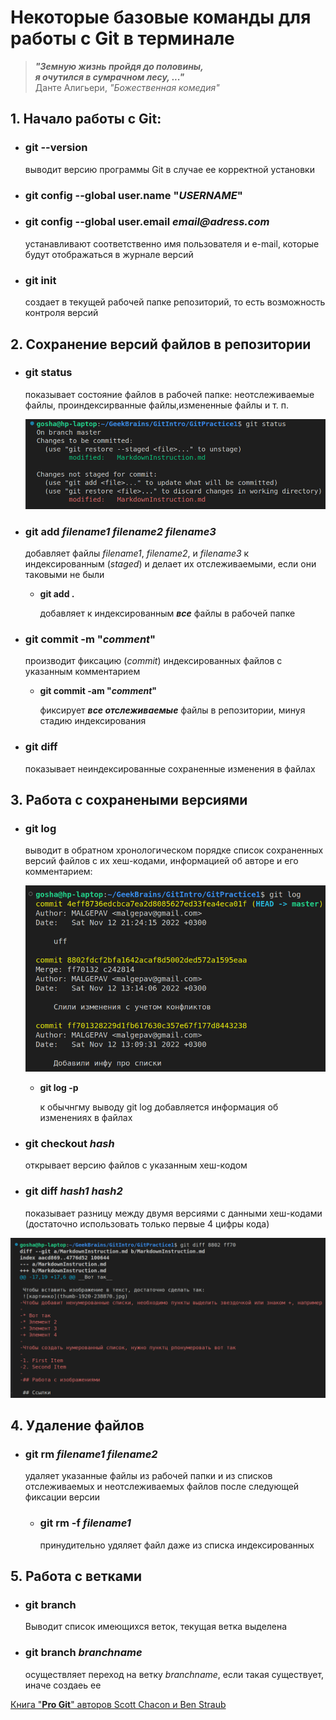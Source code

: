 # __Некоторые базовые команды для работы с Git в терминале__

> **_"Земную жизнь пройдя до половины, </br> 
я очутился в сумрачном лесу, ..."_**</br>
Данте Алигьери, *"Божественная комедия"*

## 1. **Начало работы с Git:**
+ ### **git --version** 

    выводит версию программы Git в случае ее корректной установки
+ ### **git config --global user.name "_USERNAME_"**

+ ### **git config --global user.email _email@adress.com_**

    устанавливают соответственно имя пользователя и e-mail, которые будут отображаться в журнале версий

+ ### __git init__
    создает в текущей рабочей папке репозиторий, то есть возможность контроля версий

## 2. __Сохранение версий файлов в репозитории__
- ### **git status**
    показывает состояние файлов в рабочей папке: неотслеживаемые файлы, проиндексирванные файлы,измененные файлы и т. п.

    ![git_status_example](git_status_example.png)

- ### **git add _filename1_ _filename2_ _filename3_**
    добавляет файлы _filename1_, _filename2_, и _filename3_ 
    к индексированным (_staged_) и делает их отслеживаемыми, если они таковыми не были

    - **git add .**

        добавляет к индексированным __*все*__ файлы в рабочей папке

- ### **git commit -m "_comment_"**

    производит фиксацию (*commit*) индексированных файлов с указанным комментарием

    - __git commit -am "_comment_"__

        фиксирует __*все отслеживаемые*__   файлы в репозитории, минуя стадию индексирования

- ### __git diff__
    показывает неиндексированные сохраненные изменения в файлах 
        
## 3. **Работа с сохранеными версиями**

* ### __git log__ 
    выводит в обратном хронологическом порядке список сохраненных версий файлов с их хеш-кодами, информацией об авторе и его комментарием:

    ![git_log_example](git_log_example.png)
    
    - __git log -p__

        к обычнгму выводу git log добавляется информация об изменениях в файлах

* ### __git checkout *hash*__
    открывает версию файлов с указанным хеш-кодом

- ### __git diff *hash1 hash2*__
    показывает разницу между двумя версиями с данными хеш-кодами (достаточно использовать только первые 4 цифры кода)

![diff_example](diff_example.png)

## 4. **Удаление файлов**
 * ### __git rm *filename1 filename2*__

    удаляет указанные файлы из рабочей папки и из списков отслеживаемых и неотслеживаемых файлов после следующей фиксации версии
    
    * ### __git rm -f *filename1*__
        принудительно удяляет файл даже из списка индексированных

## 5. Работа с ветками

* ### __git branch__
    Выводит список имеющихся веток, текущая ветка выделена 
* ### __git branch *branchname*__
    осуществляет переход на ветку *branchname*, если такая существует, иначе создаеь ее
    


[Книга "__Pro Git__" авторов Scott Chacon и Ben Straub](https://git-scm.com/book/en/v2)

